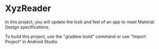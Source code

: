 # XyzReader

In this project, you will update the look and feel of an app to meet Material Design specifications.

To build this project, use the "gradlew build" command or use "Import Project" in Android Studio.